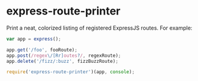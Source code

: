 express-route-printer
=====================

Print a neat, colorized listing of registered ExpressJS routes. For example:

```javascript
var app = express();

app.get('/foo', fooRoute);
app.post(/regex\/[Rr]outes?/, regexRoute);
app.delete('/fizz/:buzz', fizzBuzzRoute);

require('express-route-printer')(app, console);
```
